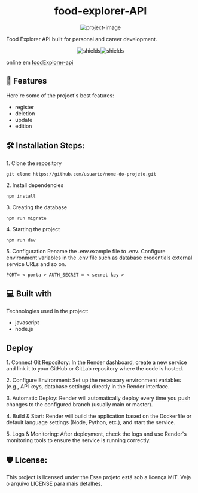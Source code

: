 <h1 align="center" id="title">food-explorer-API</h1>

<p align="center"><img src="https://socialify.git.ci/joao-lgtm/food-explorer-API/image?language=1&amp;name=1&amp;pattern=Charlie%20Brown&amp;theme=Light" alt="project-image"></p>

<p id="description">Food Explorer API built for personal and career development.</p>

<p align="center"><img src="https://img.shields.io/badge/Node-v18.12.0-blue" alt="shields"><img src="https://img.shields.io/badge/NPM-v8.19.2-green" alt="shields"></p>

<p>online em <a href="https://foodexplorer-api-z0vq.onrender.com">foodExplorer-api</a></p>
  
<h2>🧐 Features</h2>

Here're some of the project's best features:

*   register
*   deletion
*   update
*   edition

<h2>🛠️ Installation Steps:</h2>

<p>1. Clone the repository</p>

```
git clone https://github.com/usuario/nome-do-projeto.git
```

<p>2. Install dependencies</p>

```
npm install
```

<p>3. Creating the database</p>

```
npm run migrate
```

<p>4. Starting the project</p>

```
npm run dev
```

<p>5. Configuration Rename the .env.example file to .env. Configure environment variables in the .env file such as database credentials external service URLs and so on.</p>

```
PORT= < porta > AUTH_SECRET = < secret key >
```

  
  
<h2>💻 Built with</h2>

Technologies used in the project:

*   javascript
*   node.js

<h2>Deploy</h2>

  <p>
    1. Connect Git Repository: In the Render dashboard, create a new service and link it to your GitHub or GitLab repository where the code is hosted.
  </p>
  <p>
    2. Configure Environment: Set up the necessary environment variables (e.g., API keys, database settings) directly in the Render interface.
  </p>
  <p>
    3. Automatic Deploy: Render will automatically deploy every time you push changes to the configured branch (usually main or master).
  </p>
  <p>
    4. Build & Start: Render will build the application based on the Dockerfile or default language settings (Node, Python, etc.), and start the service.
  </p>
  <p>
    5. Logs & Monitoring: After deployment, check the logs and use Render's monitoring tools to ensure the service is running correctly.
  </p>
  
<h2>🛡️ License:</h2>

This project is licensed under the Esse projeto está sob a licença MIT. Veja o arquivo LICENSE para mais detalhes.


